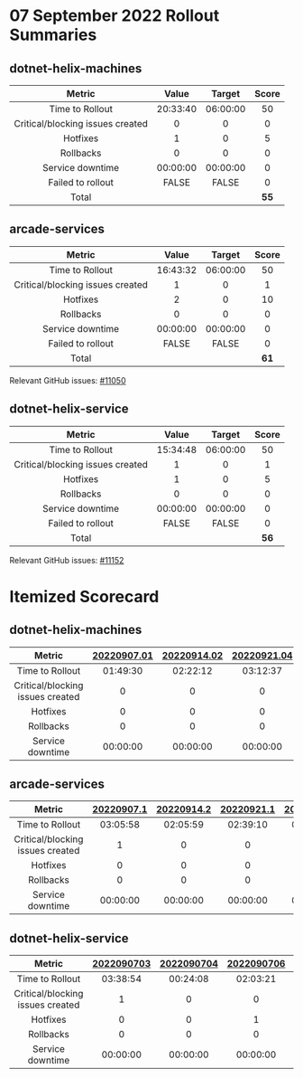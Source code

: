 # 07 September 2022 Rollout Summaries

## dotnet-helix-machines

|              Metric              |   Value  |  Target  |   Score   |
|:--------------------------------:|:--------:|:--------:|:---------:|
| Time to Rollout                  | 20:33:40 | 06:00:00 |     50     |
| Critical/blocking issues created |     0    |    0     |     0     |
| Hotfixes                         |     1    |    0     |     5     |
| Rollbacks                        |     0    |    0     |     0     |
| Service downtime                 | 00:00:00 | 00:00:00 |     0     |
| Failed to rollout                |   FALSE  |   FALSE  |     0     |
| Total                            |          |          |   **55**   |


## arcade-services

|              Metric              |   Value  |  Target  |   Score   |
|:--------------------------------:|:--------:|:--------:|:---------:|
| Time to Rollout                  | 16:43:32 | 06:00:00 |     50     |
| Critical/blocking issues created |     1    |    0     |     1     |
| Hotfixes                         |     2    |    0     |     10     |
| Rollbacks                        |     0    |    0     |     0     |
| Service downtime                 | 00:00:00 | 00:00:00 |     0     |
| Failed to rollout                |   FALSE  |   FALSE  |     0     |
| Total                            |          |          |   **61**   |

Relevant GitHub issues: [#11050](https://github.com/dotnet/arcade/issues/11050)
## dotnet-helix-service

|              Metric              |   Value  |  Target  |   Score   |
|:--------------------------------:|:--------:|:--------:|:---------:|
| Time to Rollout                  | 15:34:48 | 06:00:00 |     50     |
| Critical/blocking issues created |     1    |    0     |     1     |
| Hotfixes                         |     1    |    0     |     5     |
| Rollbacks                        |     0    |    0     |     0     |
| Service downtime                 | 00:00:00 | 00:00:00 |     0     |
| Failed to rollout                |   FALSE  |   FALSE  |     0     |
| Total                            |          |          |   **56**   |

Relevant GitHub issues: [#11152](https://github.com/dotnet/arcade/issues/11152)
# Itemized Scorecard

## dotnet-helix-machines

| Metric | [20220907.01](https://dev.azure.com/dnceng/7ea9116e-9fac-403d-b258-b31fcf1bb293/_build/results?buildId=1985944) | [20220914.02](https://dev.azure.com/dnceng/7ea9116e-9fac-403d-b258-b31fcf1bb293/_build/results?buildId=1992938) | [20220921.04](https://dev.azure.com/dnceng/7ea9116e-9fac-403d-b258-b31fcf1bb293/_build/results?buildId=2000111) | [20220928.02](https://dev.azure.com/dnceng/7ea9116e-9fac-403d-b258-b31fcf1bb293/_build/results?buildId=2006236) | [20220928.07](https://dev.azure.com/dnceng/7ea9116e-9fac-403d-b258-b31fcf1bb293/_build/results?buildId=2006538) | [20221005.01](https://dev.azure.com/dnceng/7ea9116e-9fac-403d-b258-b31fcf1bb293/_build/results?buildId=2012304) |
|:-----:|:-----:|:-----:|:-----:|:-----:|:-----:|:-----:|
| Time to Rollout | 01:49:30 | 02:22:12 | 03:12:37 | 04:28:33 | 03:03:21 | 05:37:27 |
| Critical/blocking issues created | 0 | 0 | 0 | 0 | 0 | 0 |
| Hotfixes | 0 | 0 | 0 | 0 | 1 | 0 |
| Rollbacks | 0 | 0 | 0 | 0 | 0 | 0 |
| Service downtime | 00:00:00 | 00:00:00 | 00:00:00 | 00:00:00 | 00:00:00 | 00:00:00 |


## arcade-services

| Metric | [20220907.1](https://dev.azure.com/dnceng/7ea9116e-9fac-403d-b258-b31fcf1bb293/_build/results?buildId=1986450) | [20220914.2](https://dev.azure.com/dnceng/7ea9116e-9fac-403d-b258-b31fcf1bb293/_build/results?buildId=1993059) | [20220921.1](https://dev.azure.com/dnceng/7ea9116e-9fac-403d-b258-b31fcf1bb293/_build/results?buildId=2000181) | [20220928.2](https://dev.azure.com/dnceng/7ea9116e-9fac-403d-b258-b31fcf1bb293/_build/results?buildId=2006329) | [20220928.3](https://dev.azure.com/dnceng/7ea9116e-9fac-403d-b258-b31fcf1bb293/_build/results?buildId=2006775) | [20220929.3](https://dev.azure.com/dnceng/7ea9116e-9fac-403d-b258-b31fcf1bb293/_build/results?buildId=2007780) | [20221005.1](https://dev.azure.com/dnceng/7ea9116e-9fac-403d-b258-b31fcf1bb293/_build/results?buildId=2012398) |
|:-----:|:-----:|:-----:|:-----:|:-----:|:-----:|:-----:|:-----:|
| Time to Rollout | 03:05:58 | 02:05:59 | 02:39:10 | 02:06:25 | 02:08:00 | 02:06:53 | 02:31:07 |
| Critical/blocking issues created | 1 | 0 | 0 | 0 | 0 | 0 | 0 |
| Hotfixes | 0 | 0 | 0 | 0 | 1 | 1 | 0 |
| Rollbacks | 0 | 0 | 0 | 0 | 0 | 0 | 0 |
| Service downtime | 00:00:00 | 00:00:00 | 00:00:00 | 00:00:00 | 00:00:00 | 00:00:00 | 00:00:00 |


## dotnet-helix-service

| Metric | [2022090703](https://dev.azure.com/dnceng/7ea9116e-9fac-403d-b258-b31fcf1bb293/_build/results?buildId=1986433) | [2022090704](https://dev.azure.com/dnceng/7ea9116e-9fac-403d-b258-b31fcf1bb293/_build/results?buildId=1986673) | [2022090706](https://dev.azure.com/dnceng/7ea9116e-9fac-403d-b258-b31fcf1bb293/_build/results?buildId=1986730) | [2022091401](https://dev.azure.com/dnceng/7ea9116e-9fac-403d-b258-b31fcf1bb293/_build/results?buildId=1992921) | [2022092102](https://dev.azure.com/dnceng/7ea9116e-9fac-403d-b258-b31fcf1bb293/_build/results?buildId=2000178) | [2022092806](https://dev.azure.com/dnceng/7ea9116e-9fac-403d-b258-b31fcf1bb293/_build/results?buildId=2006324) | [2022100501](https://dev.azure.com/dnceng/7ea9116e-9fac-403d-b258-b31fcf1bb293/_build/results?buildId=2012399) |
|:-----:|:-----:|:-----:|:-----:|:-----:|:-----:|:-----:|:-----:|
| Time to Rollout | 03:38:54 | 00:24:08 | 02:03:21 | 02:22:52 | 02:25:24 | 02:22:53 | 02:17:16 |
| Critical/blocking issues created | 1 | 0 | 0 | 0 | 0 | 0 | 0 |
| Hotfixes | 0 | 0 | 1 | 0 | 0 | 0 | 0 |
| Rollbacks | 0 | 0 | 0 | 0 | 0 | 0 | 0 |
| Service downtime | 00:00:00 | 00:00:00 | 00:00:00 | 00:00:00 | 00:00:00 | 00:00:00 | 00:00:00 |

